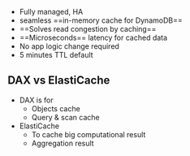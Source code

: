 - Fully managed, HA
- seamless ==in-memory cache for DynamoDB== 
- ==Solves read congestion by caching==
- ==Microseconds== latency for cached data
- No app logic change required
- 5 minutes TTL default

## DAX vs ElastiCache
- DAX is for
	- Objects cache 
	- Query & scan cache 
- ElastiCache
	- To cache big computational result 
	- Aggregation result

